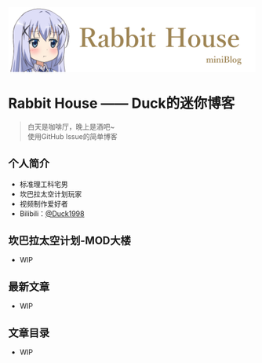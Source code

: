 ![image](https://github.com/Duck1998/Duck1998.github.io/raw/master/Assets/Readme/Banner.png)

# Rabbit House —— Duck的迷你博客
> 白天是咖啡厅，晚上是酒吧~  
> 使用GitHub Issue的简单博客

## 个人简介
- 标准理工科宅男
- 坎巴拉太空计划玩家
- 视频制作爱好者
- Bilibili：[@Duck1998](https://space.bilibili.com/5245625/)

## 坎巴拉太空计划-MOD大楼
- WIP

## 最新文章
- WIP

## 文章目录
- WIP

